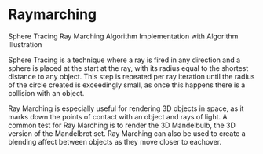 # Raymarching
 Sphere Tracing Ray Marching Algorithm Implementation with Algorithm Illustration
 
 Sphere Tracing is a technique where a ray is fired in any direction and a sphere is placed at the start at the ray, with its radius equal to the shortest distance to any object.
 This step is repeated per ray iteration until the radius of the circle created is exceedingly small, as once this happens there is a collision with an object.
 
 Ray Marching is especially useful for rendering 3D objects in space, as it marks down the points of contact with an object and rays of light.
 A common test for Ray Marching is to render the 3D Mandelbulb, the 3D version of the Mandelbrot set.
 Ray Marching can also be used to create a blending affect between objects as they move closer to eachover.
